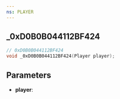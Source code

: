 ```yaml
---
ns: PLAYER
---
```

## _0xD0B0B044112BF424

```c
// 0xD0B0B044112BF424
void _0xD0B0B044112BF424(Player player);
```

## Parameters
* **player**:

